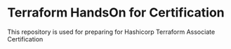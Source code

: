 # Terraform HandsOn for Certification
This repository is used for preparing for Hashicorp Terraform Associate Certification
